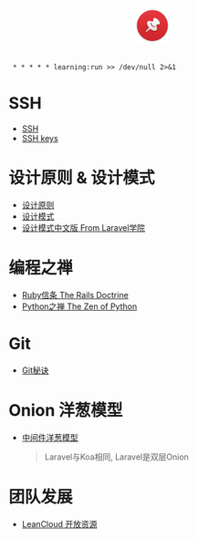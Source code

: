 
<p align="center"><img height="60px" width="60px" src="https://raw.githubusercontent.com/mitoop/digaway/master/pin.png" alt="pin"></p>

```

 * * * * * learning:run >> /dev/null 2>&1

```

  
#  SSH
- [SSH](https://wiki.archlinux.org/index.php/Secure_Shell_(%E7%AE%80%E4%BD%93%E4%B8%AD%E6%96%87))
- [SSH keys](https://wiki.archlinux.org/index.php/SSH_keys_(%E7%AE%80%E4%BD%93%E4%B8%AD%E6%96%87))

# 设计原则 & 设计模式

- [设计原则](https://openset.gitbooks.io/laravel/content/)
- [设计模式](https://github.com/domnikl/DesignPatternsPHP)
- [设计模式中文版 From Laravel学院](http://laravelacademy.org/post/2465.html)

# 编程之禅

- [Ruby信条 The Rails Doctrine](http://rubyonrails.org/doctrine/zh_cn)
- [Python之禅 The Zen of Python](https://jimolonely.gitbooks.io/pythonwell/content/python%E4%B9%8B%E7%A6%85.html)

# Git

- [Git秘诀](https://github.com/geeeeeeeeek/git-recipes)

# Onion 洋葱模型

- [中间件洋葱模型](https://eggjs.org/zh-cn/intro/egg-and-koa.html#koa)
  > Laravel与Koa相同, Laravel是双层Onion


# 团队发展

- [LeanCloud 开放资源](https://open.leancloud.cn/)

 
  
